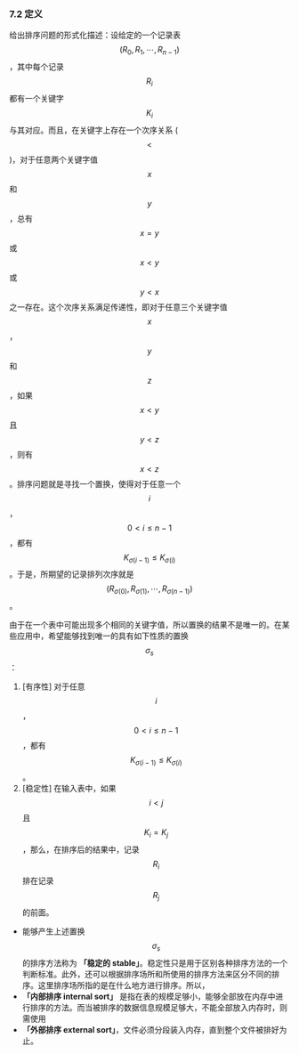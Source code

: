 ### 7.2 定义

给出排序问题的形式化描述：设给定的一个记录表 $$(R_0, R_1, \cdots, R_{n-1})$$，其中每个记录 $$R_i$$ 都有一个关键字 $$K_i$$ 与其对应。而且，在关键字上存在一个次序关系 ( $$<$$ )，对于任意两个关键字值 $$x$$ 和 $$y$$，总有 $$x = y$$ 或 $$x < y$$ 或 $$y < x$$ 之一存在。这个次序关系满足传递性，即对于任意三个关键字值 $$x$$，$$y$$ 和 $$z$$，如果 $$x < y$$ 且 $$y < z$$，则有 $$x < z$$。排序问题就是寻找一个置换，使得对于任意一个 $$i$$，$$0 < i \leq n-1$$，都有 $$K_{\sigma(i-1)} \leq K_{\sigma(i)}$$。于是，所期望的记录排列次序就是 $$(R_{\sigma(0)}, R_{\sigma(1)}, \cdots, R_{\sigma(n-1)})$$。

由于在一个表中可能出现多个相同的关键字值，所以置换的结果不是唯一的。在某些应用中，希望能够找到唯一的具有如下性质的置换 $$\sigma_s$$：
1. [有序性] 对于任意 $$i$$，$$0 < i \leq n-1$$，都有 $$K_{\sigma(i-1)} \leq K_{\sigma(i)}$$。
2. [稳定性] 在输入表中，如果 $$i < j$$ 且 $$K_i = K_j$$，那么，在排序后的结果中，记录 $$R_i$$ 排在记录 $$R_j$$ 的前面。

- 能够产生上述置换 $$\sigma_s$$ 的排序方法称为 **「稳定的 stable」**。稳定性只是用于区别各种排序方法的一个判断标准。此外，还可以根据排序场所和所使用的排序方法来区分不同的排序。这里排序场所指的是在什么地方进行排序。所以，
- **「内部排序 internal sort」** 是指在表的规模足够小，能够全部放在内存中进行排序的方法。而当被排序的数据信息规模足够大，不能全部放入内存时，则需使用 
- **「外部排序 external sort」**，文件必须分段装入内存，直到整个文件被排好为止。
